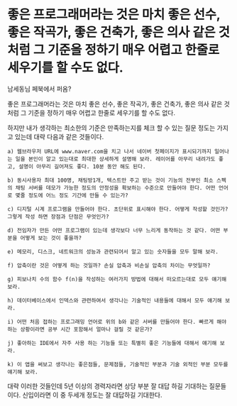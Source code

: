 # 좋은 프로그래머라는 것은 마치 좋은 선수, 좋은 작곡가, 좋은 건축가, 좋은 의사 같은 것처럼 그 기준을 정하기 매우 어렵고 한줄로 세우기를 할 수도 없다.
남세동님 페북에서 퍼옴?

좋은 프로그래머라는 것은 마치 좋은 선수, 좋은 작곡가, 좋은 건축가, 좋은 의사 같은 것처럼 그 기준을 정하기 매우 어렵고 한줄로 세우기를 할 수도 없다.

하지만 내가 생각하는 최소한의 기준은 만족하는지를 체크 할 수 있는 질문 정도는 가지고 있는데 대략 다음과 같은 것들이다.

```Text
a) 웹브라우저 URL에 www.naver.com을 치고 나서 네이버 첫페이지가 표시되기까지 일어나는 일을 본인이 알고 있는대로 최대한 상세하게 설명해 보라. 레이어를 아무리 내려가도 좋고, 설명이 아무리 길어져도 좋다. 10분 동안 해도 된다.

b) 동시사용자 최대 100명, 채팅방1개, 텍스트만 주고 받는 것이 기능의 전부인 최소 스펙의 채팅 서버를 데모가 가능한 정도의 안정성을 확보하는 수준으로 만들어야 한다. 어떤 언어로 몇줄 정도에 어느 정도 기간에 만들 수 있는가?

c) 디지털 시계 프로그램을 만들어야 한다. 초단위로 표시해야 한다. 어떻게 작성할 것인가? 그렇게 작성 하면 장점과 단점은 무엇인가?

d) 전임자가 만든 어떤 프로그램이 있는데 생각보다 너무 느리게 동작하는 것 같다. 어떤 부분을 어떻게 보는 것이 좋을까? 

e) 메모리, 디스크, 네트워크의 성능과 관련되어서 알고 있는 숫자들을 모두 말해 보라.

f) 압축이란 것은 어떻게 하는 것일까? 손실 압축과 비손실 압축의 차이는 무엇일까?

g) 피보나치 수의 함수 f(n)을 작성하는 여러가지 방법에 대해서 떠오르는대로 모두 얘기해 보라.

h) 데이터베이스에서 인덱스와 관련하여서 생각나는 기술적인 내용들에 대해서 모두 얘기해 보라.

i) 어떤 처음 접하는 프로그래밍 언어로 위의 b와 같은 서버를 만들어야 한다. 빠르게 해야 하는 상황이라면 공부 시간 포함해서 얼마나 걸릴 것 같은가?

j) 좋아하는 IDE에서 자주 사용 하는 기능들 또는 특별히 좋은 기능들에 대해서 얘기해 보라.

k) 이 앱을 써보고 생각나는 좋은점들, 문제점들, 기술적인 부분과 기술 외적인 부분 모두를 얘기해 보라.
```

대략 이러한 것들인데 5년 이상의 경력자라면 상당 부분 잘 대답 하길 기대하는 질문들이다. 신입이라면 이 중 두세개 정도는 잘 대답하길 기대한다.

